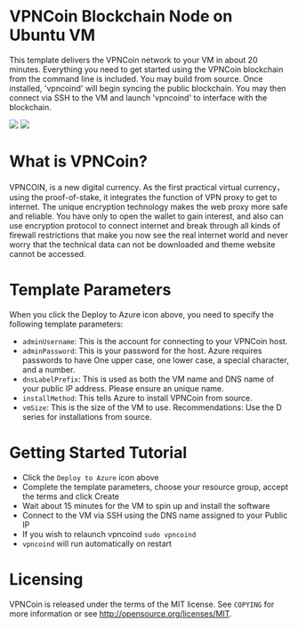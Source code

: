 # VPNCoin Blockchain Node on Ubuntu VM

This template delivers the VPNCoin network to your VM in about 20 minutes.  Everything you need to get started using the VPNCoin blockchain from the command line is included. 
You may build from source.  Once installed, 'vpncoind' will begin syncing the public blockchain. 
You may then connect via SSH to the VM and launch 'vpncoind' to interface with the blockchain.

<a href="https://portal.azure.com/#create/Microsoft.Template/uri/https%3A%2F%2Fraw.githubusercontent.com%2FAzure%2Fazure-quickstart-templates%2Fmaster%2Fvpncoin-blockchain-ubuntu%2Fazuredeploy.json" target="_blank"><img src="http://azuredeploy.net/deploybutton.png"/></a>
<a href="http://armviz.io/#/?load=https%3A%2F%2Fraw.githubusercontent.com%2FAzure%2Fazure-quickstart-templates%2Fmaster%2Fvpncoin-blockchain-ubuntu%2Fazuredeploy.json" target="_blank"><img src="http://armviz.io/visualizebutton.png"/></a>

# What is VPNCoin?

VPNCOIN, is a new digital currency. As the first practical virtual currency，using the proof-of-stake, 
it integrates the function of VPN proxy to get to internet. The unique encryption technology makes the 
web proxy more safe and reliable. You have only to open the wallet to gain interest, and also can use 
encryption protocol to connect internet and break through all kinds of firewall restrictions that make 
you now see the real internet world and never worry that the technical data can not be downloaded and 
theme website cannot be accessed.

# Template Parameters

When you click the Deploy to Azure icon above, you need to specify the following template parameters:

* `adminUsername`: This is the account for connecting to your VPNCoin host.
* `adminPassword`: This is your password for the host.  Azure requires passwords to have One upper case, one lower case, a special character, and a number.
* `dnsLabelPrefix`: This is used as both the VM name and DNS name of your public IP address.  Please ensure an unique name.
* `installMethod`: This tells Azure to install VPNCoin from source.
* `vmSize`: This is the size of the VM to use.  Recommendations: Use the D series for installations from source.

# Getting Started Tutorial

* Click the `Deploy to Azure` icon above
* Complete the template parameters, choose your resource group, accept the terms and click Create
* Wait about 15 minutes for the VM to spin up and install the software
* Connect to the VM via SSH using the DNS name assigned to your Public IP
* If you wish to relaunch vpncoind `sudo vpncoind`
* `vpncoind` will run automatically on restart

# Licensing

VPNCoin is released under the terms of the MIT license. See `COPYING` for more information or see http://opensource.org/licenses/MIT.
